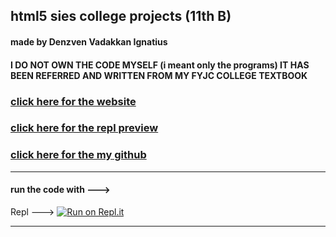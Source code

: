 ## html5 sies college projects (11th B)
#### made by Denzven Vadakkan Ignatius
#### I DO NOT OWN THE CODE MYSELF (i meant only the programs) IT HAS BEEN REFERRED AND WRITTEN FROM MY FYJC COLLEGE TEXTBOOK
### [click here for the website](https://html5collegeprograms.denzvenignatius.repl.co/ "HTML programs site")

### [click here for the repl preview](https://repl.it/@DenzvenIgnatius/html-sies-college-basics "repl.it preview ")

### [click here for the my github](https://github.com/denzven/HTML5_college_programs "github site")

---

#### run the code with --->

Repl ---> [![Run on Repl.it](https://repl.it/badge/github/denzven/HTML5_college_programs)](https://repl.it/github/denzven/HTML5_college_programs)

---

